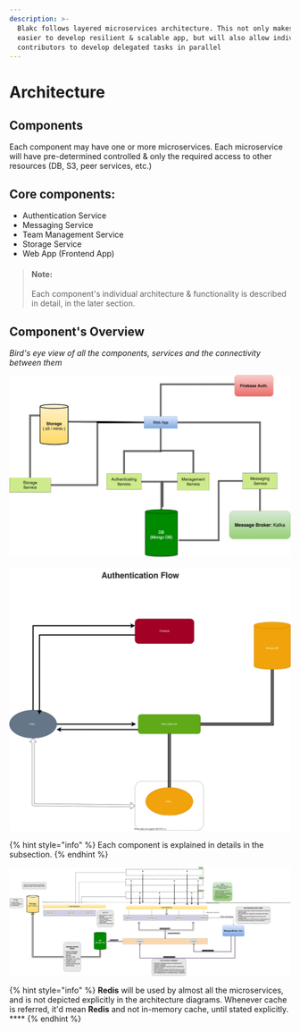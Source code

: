 ```yaml
---
description: >-
  Blakc follows layered microservices architecture. This not only makes it
  easier to develop resilient & scalable app, but will also allow individual
  contributors to develop delegated tasks in parallel
---
```


# Architecture

## Components

Each component may have one or more microservices. Each microservice will have pre-determined controlled & only the required access to other resources \(DB, S3, peer services, etc.\)

## Core components:

* Authentication Service
* Messaging Service
* Team Management Service
* Storage Service
* Web App \(Frontend App\)

> #### Note: 
>
> Each component's individual architecture & functionality is described in detail, in the later section.

## Component's Overview

_Bird's eye view of all the components, services and the connectivity between them_

![Component&apos;s overview and connectivity diagram](../.gitbook/assets/components.png)

![Auth. Service Architecture](../.gitbook/assets/authentication.svg)

{% hint style="info" %}
Each component is explained in details in the subsection.
{% endhint %}

![Messaging Service Architecture](../.gitbook/assets/chat.png)

{% hint style="info" %}
**Redis** will be used by almost all the microservices, and is not depicted explicitly in the architecture diagrams. Whenever cache is referred, it'd mean **Redis** and not in-memory cache, until stated explicitly.  **** 
{% endhint %}

